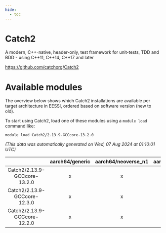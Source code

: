```yaml
---
hide:
  - toc
---
```


Catch2
======


A modern, C++-native, header-only, test framework for unit-tests, TDD and BDD - using C++11, C++14, C++17 and later

https://github.com/catchorg/Catch2
# Available modules


The overview below shows which Catch2 installations are available per target architecture in EESSI, ordered based on software version (new to old).

To start using Catch2, load one of these modules using a `module load` command like:

```shell
module load Catch2/2.13.9-GCCcore-13.2.0
```

*(This data was automatically generated on Wed, 07 Aug 2024 at 01:10:01 UTC)*  

| |aarch64/generic|aarch64/neoverse_n1|aarch64/neoverse_v1|x86_64/generic|x86_64/amd/zen2|x86_64/amd/zen3|x86_64/amd/zen4|x86_64/intel/haswell|x86_64/intel/skylake_avx512|
| :---: | :---: | :---: | :---: | :---: | :---: | :---: | :---: | :---: | :---: |
|Catch2/2.13.9-GCCcore-13.2.0|x|x|x|x|x|x|x|x|x|
|Catch2/2.13.9-GCCcore-12.3.0|x|x|x|x|x|x|x|x|x|
|Catch2/2.13.9-GCCcore-12.2.0|x|x|x|x|x|x|-|x|x|
